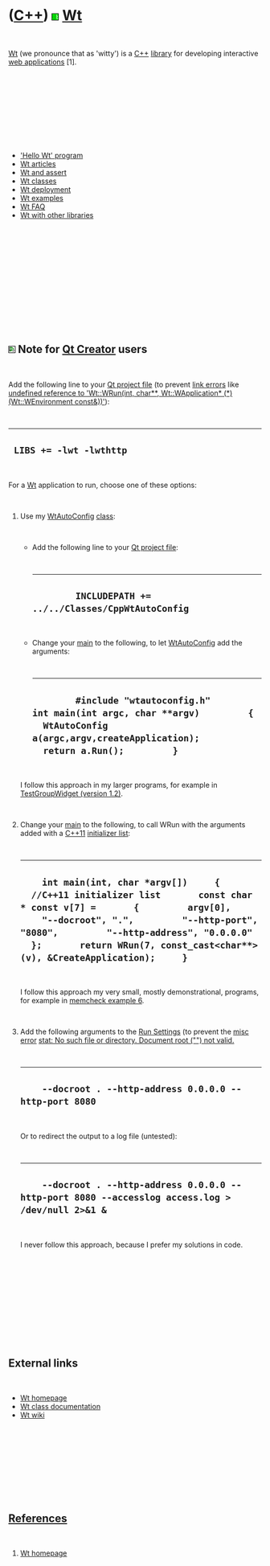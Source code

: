 



 

 

 

 

 

([C++](Cpp.md)) ![Wt](PicWt.png) [Wt](CppWt.md)
=================================================

 

[Wt](CppWt.md) (we pronounce that as 'witty') is a [C++](Cpp.md)
[library](CppLibrary.md) for developing interactive [web
applications](CppWebApplication.md) \[1\].

 

 

 

 

 

-   ['Hello Wt' program](CppHelloWt.md)
-   [Wt articles](CppWtArticle.md)
-   [Wt and assert](CppWtAssert.md)
-   [Wt classes](CppWtClass.md)
-   [Wt deployment](CppWtDeploy.md)
-   [Wt examples](CppWtExample.md)
-   [Wt FAQ](CppWtFaq.md)
-   [Wt with other libraries](CppWtWithOtherLibraries.md)

 

 

 

 

 

 

 

![Qt Creator](PicQtCreator.png) Note for [Qt Creator](CppQtCreator.md) users
-----------------------------------------------------------------------------

 

Add the following line to your [Qt project file](CppQtProjectFile.md)
(to prevent [link errors](CppLinkError.md) like [undefined reference to
'Wt::WRun(int, char\*\*, Wt::WApplication\* (\*)(Wt::WEnvironment
const&))'](CppLinkErrorUndefinedReferenceToWtWrun.md)):

 

  --------------------------
  ` LIBS += -lwt -lwthttp`
  --------------------------

 

For a [Wt](CppWt.md) application to run, choose one of these options:

 

1.  Use my [WtAutoConfig](CppWtAutoConfig.md) [class](CppClass.md):

     

    -   Add the following line to your [Qt project
        file](CppQtProjectFile.md):

         

          ------------------------------------------------------------------
          `         INCLUDEPATH += ../../Classes/CppWtAutoConfig         `
          ------------------------------------------------------------------

         

    -   Change your [main](CppMain.md) to the following, to let
        [WtAutoConfig](CppWtAutoConfig.md) add the arguments:

         

          -----------------------------------------------------------------------------------------------------------------------------------------------------------------------------------------------------
          `         #include "wtautoconfig.h"                  int main(int argc, char **argv)         {           WtAutoConfig a(argc,argv,createApplication);           return a.Run();         }         `
          -----------------------------------------------------------------------------------------------------------------------------------------------------------------------------------------------------

     

    I follow this approach in my larger programs, for example in
    [TestGroupWidget (version 1.2)](ToolTestGroupWidgetSource_1_2.md).

     

2.  Change your [main](CppMain.md) to the following, to call WRun with
    the arguments added with a [C++11](Cpp11.md) [initializer
    list](CppInitializerList.md):

     

      --------------------------------------------------------------------------------------------------------------------------------------------------------------------------------------------------------------------------------------------------------------------------------------------------------------------
      `     int main(int, char *argv[])     {       //C++11 initializer list       const char * const v[7] =       {         argv[0],         "--docroot", ".",         "--http-port", "8080",         "--http-address", "0.0.0.0"       };       return WRun(7, const_cast<char**>(v), &CreateApplication);     }     `
      --------------------------------------------------------------------------------------------------------------------------------------------------------------------------------------------------------------------------------------------------------------------------------------------------------------------

     

    I follow this approach my very small, mostly demonstrational,
    programs, for example in [memcheck example
    6](CppMemcheckExample6.md).

     

3.  Add the following arguments to the [Run
    Settings](CppQtCreatorRunSettings.png) (to prevent the [misc
    error](CppMiscError.md) [stat: No such file or directory. Document
    root ("")
    not valid.](CppMiscErrorStatNoSuchFileOrDirectoryDocumentRootNotValid.md)

     

      -----------------------------------------------------------------
      `     --docroot . --http-address 0.0.0.0 --http-port 8080     `
      -----------------------------------------------------------------

     

    Or to redirect the output to a log file (untested):

     

      -----------------------------------------------------------------------------------------------------------
      `     --docroot . --http-address 0.0.0.0 --http-port 8080 --accesslog access.log > /dev/null 2>&1 &     `
      -----------------------------------------------------------------------------------------------------------

     

    I never follow this approach, because I prefer my solutions in code.

     

 

 

 

 

 

External links
--------------

 

-   [Wt homepage](http://www.webtoolkit.eu/wt)
-   [Wt class
    documentation](http://www.webtoolkit.eu/wt/doc/reference/html/annotated.html)
-   [Wt wiki](http://redmine.webtoolkit.eu/projects/wt/wiki)

 

 

 

 

 

[References](CppReferences.md)
-------------------------------

 

1.  [Wt homepage](http://www.webtoolkit.eu/wt)

 

 

 

 

 





 



